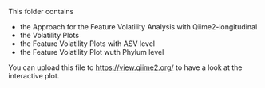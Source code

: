This folder contains 
- the Approach for the Feature Volatility Analysis with Qiime2-longitudinal 
- the Volatility Plots
- the Feature Volatility Plots with ASV level 
- the Feature Volatility Plot wuth Phylum level 

You can upload this file to https://view.qiime2.org/ to have a look at the interactive plot.
